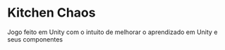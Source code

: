 # Kitchen Chaos 

Jogo feito em Unity com o intuito de melhorar o aprendizado em Unity e seus componentes
